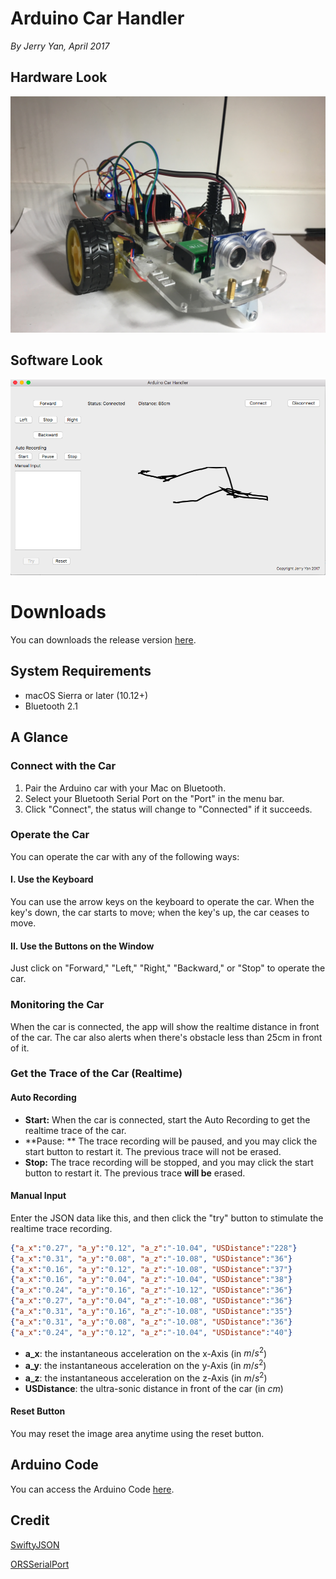 # Arduino Car Handler

*By Jerry Yan, April 2017*

## Hardware Look

![The hardware of the Arduino Car](https://github.com/jerry0317/Arduino-Car-Handler/blob/master/readme_resources/1.jpg)

## Software Look

![The interface of the macOS App of the Arduino Car Handler](https://github.com/jerry0317/Arduino-Car-Handler/blob/master/readme_resources/2.png)

# Downloads

You can downloads the release version [here](https://github.com/jerry0317/Arduino-Car-Handler/releases/).

## System Requirements

- macOS Sierra or later (10.12+)
- Bluetooth 2.1

## A Glance

### Connect with the Car

1. Pair the Arduino car with your Mac on Bluetooth.
2. Select your Bluetooth Serial Port on the "Port" in the menu bar.
3. Click "Connect", the status will change to "Connected" if it succeeds.

### Operate the Car

You can operate the car with any of the following ways:

#### I. Use the Keyboard

You can use the arrow keys on the keyboard to operate the car. When the key's down, the car starts to move; when the key's up, the car ceases to move.

#### II. Use the Buttons on the Window

Just click on "Forward," "Left," "Right," "Backward," or "Stop" to operate the car.

### Monitoring the Car

When the car is connected, the app will show the realtime distance in front of the car. The car also alerts when there's obstacle less than 25cm in front of it.

### Get the Trace of the Car (Realtime)

#### Auto Recording

- **Start:** When the car is connected, start the Auto Recording to get the realtime trace of the car.
- **Pause: ** The trace recording will be paused, and you may click the start button to restart it. The previous trace will not be erased.
- **Stop:**  The trace recording will be stopped, and you may click the start button to restart it. The previous trace **will be** erased.

#### Manual Input

Enter the JSON data like this, and then click the "try" button to stimulate the realtime trace recording.

```json
{"a_x":"0.27", "a_y":"0.12", "a_z":"-10.04", "USDistance":"228"}
{"a_x":"0.31", "a_y":"0.08", "a_z":"-10.08", "USDistance":"36"}
{"a_x":"0.16", "a_y":"0.12", "a_z":"-10.08", "USDistance":"37"}
{"a_x":"0.16", "a_y":"0.04", "a_z":"-10.04", "USDistance":"38"}
{"a_x":"0.24", "a_y":"0.16", "a_z":"-10.12", "USDistance":"36"}
{"a_x":"0.27", "a_y":"0.04", "a_z":"-10.08", "USDistance":"36"}
{"a_x":"0.31", "a_y":"0.16", "a_z":"-10.08", "USDistance":"35"}
{"a_x":"0.31", "a_y":"0.08", "a_z":"-10.08", "USDistance":"36"}
{"a_x":"0.24", "a_y":"0.12", "a_z":"-10.04", "USDistance":"40"}
```

- **a_x**: the instantaneous acceleration on the x-Axis (in $m/s^2$)
- **a_y**: the instantaneous acceleration on the y-Axis (in $m/s^2$)
- **a_z**: the instantaneous acceleration on the z-Axis (in $m/s^2$)
- **USDistance**: the ultra-sonic distance in front of the car (in $cm$)

#### Reset Button

You may reset the image area anytime using the reset button.

## Arduino Code

You can access the Arduino Code [here](https://github.com/jerry0317/Arduino-Car-Handler/blob/master/Bluetooth_Arduino_Motor_Code/Bluetooth_Arduino_Motor_Code.ino).

## Credit

[SwiftyJSON](https://github.com/SwiftyJSON/SwiftyJSON)

[ORSSerialPort](https://github.com/armadsen/ORSSerialPort)